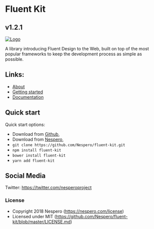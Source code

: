 # Fluent Kit
## v1.2.1

[![Logo](https://nespero.com/wp-content/themes/prd/assets/img/social/facebook.jpg)](https://nespero.com/)

A library introducing Fluent Design to the Web, built on top of the most popular frameworks to keep the development process as simple as possible.

## Links:

+ [About](https://nespero.com/)
+ [Getting started](https://nespero.com/fluent/jquery/)
+ [Documentation](https://nespero.com/fluent/jquery/docs/)

## Quick start

Quick start options:

- Download from [Github](https://github.com/Nespero/fluent-kit.git),
- Download from [Nespero](https://nespero.com/fluent/jquery/),
- `git clone https://github.com/Nespero/fluent-kit.git`
- `npm install fluent-kit`
- `bower install fluent-kit`
- `yarn add fluent-kit`

## Social Media

Twitter: <https://twitter.com/nesperoproject>

### License

- Copyright 2018 Nespero (https://nespero.com/license)
- Licensed under MIT (https://github.com/Nespero/fluent-kit/blob/master/LICENSE.md)
